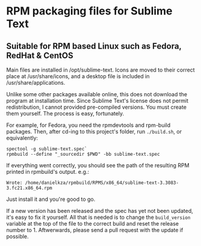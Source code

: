 # RPM packaging files for Sublime Text
## Suitable for RPM based Linux such as Fedora, RedHat & CentOS

Main files are installed in /opt/sublime-text. Icons are moved to their correct
place at /usr/share/icons, and a desktop file is included in /usr/share/applications.

Unlike some other packages available online, this does not download the program
at installation time. Since Sublime Text's license does not permit redistribution,
I cannot provided pre-compiled versions. You must create them yourself.
The process is easy, fortunately.

For example, for Fedora, you need the rpmdevtools and rpm-build packages. Then,
after cd-ing to this project's folder, run `./build.sh`, or equivalently:

```
spectool -g sublime-text.spec`
rpmbuild --define "_sourcedir $PWD" -bb sublime-text.spec
```

If everything went correctly, you should see the path of the resulting RPM
printed in rpmbuild's output. e.g.:

`Wrote: /home/danielkza/rpmbuild/RPMS/x86_64/sublime-text-3.3083-3.fc21.x86_64.rpm`

Just install it and you're good to go.

If a new version has been released and the spec has yet not been updated, it's
easy to fix it yourself. All that is needed is to change the `build_version`
variable at the top of the file to the correct build and reset the release
number to 1. Aftwerwards, please send a pull request with the update if
possible.
